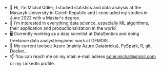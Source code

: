 - 👋 Hi, I’m Michal Odler; I studied statistics and data analysis at the Masaryk University in Czech Republic and I concluded my studies in June 2022 with a Master's degree.
- 👀 I’m interested in everything data science, especially ML algorithms, their application and productionalization in the world
- 🖥️ Currently working as a data scientist at DataSentics and doing freelance data analyst/engineer work at DEMDIS. 
- 📖 My current toolset: Azure (mainly Azure Databricks), PySpark, R, git, Docker...
- 📫 You can reach me on my main e-mail adress odler.michal@gmail.com or my LinkedIn profile. 

<!---
OdlerM/OdlerM is a ✨ special ✨ repository because its `README.md` (this file) appears on your GitHub profile.
You can click the Preview link to take a look at your changes.
--->
